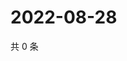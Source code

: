# 2022-08-28

共 0 条

<!-- BEGIN WEIBO -->
<!-- 最后更新时间 Sun Aug 28 2022 19:00:42 GMT+0800 (China Standard Time) -->

<!-- END WEIBO -->
